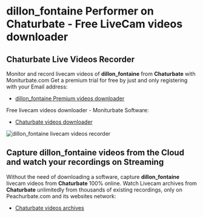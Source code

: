 # dillon_fontaine Performer on Chaturbate - Free LiveCam videos downloader

## Chaturbate Live Videos Recorder

Monitor and record livecam videos of **dillon_fontaine** from **Chaturbate** with Moniturbate.com
Get a premium trial for free by just and only registering with your Email address:
* [dillon_fontaine Premium videos downloader](https://moniturbate.com/request-demo-licence-key.html)

Free livecam videos downloader - Moniturbate Software:
* [Chaturbate videos downloader](https://moniturbate.com/moniturbate-download-software.html)

![dillon_fontaine livecam videos recorder](https://peachurnet.com/templates/moniturbate-software.png)


## Capture dillon_fontaine videos from the Cloud and watch your recordings on Streaming

Without the need of downloading a software, capture **dillon_fontaine** livecam videos from **Chaturbate** 100% online.
Watch Livecam archives from **Chaturbate** unlimitedly from thousands of existing recordings, only on Peachurbate.com and its websites network:
* [Chaturbate videos archives](https://peachurnet.com/)